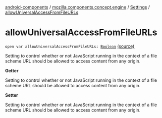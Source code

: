 [android-components](../../index.md) / [mozilla.components.concept.engine](../index.md) / [Settings](index.md) / [allowUniversalAccessFromFileURLs](./allow-universal-access-from-file-u-r-ls.md)

# allowUniversalAccessFromFileURLs

`open var allowUniversalAccessFromFileURLs: `[`Boolean`](https://kotlinlang.org/api/latest/jvm/stdlib/kotlin/-boolean/index.html) [(source)](https://github.com/mozilla-mobile/android-components/blob/master/components/concept/engine/src/main/java/mozilla/components/concept/engine/Settings.kt#L108)

Setting to control whether or not JavaScript running in the context of a file scheme URL
should be allowed to access content from any origin.

**Getter**

Setting to control whether or not JavaScript running in the context of a file scheme URL
should be allowed to access content from any origin.

**Setter**

Setting to control whether or not JavaScript running in the context of a file scheme URL
should be allowed to access content from any origin.

